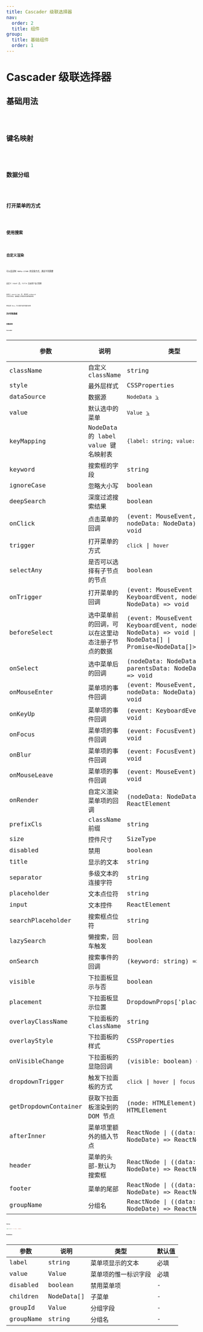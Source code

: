 ```yaml
---
title: Cascader 级联选择器
nav:
  order: 2
  title: 组件
group:
  title: 基础组件
  order: 1
---
```


# Cascader 级联选择器

## 基础用法

<code src='./demo/basic.tsx' title='基础用法' />

## 键名映射

<code src='./demo/key-mapping.tsx' title='键名映射' />

## 数据分组

<code src='./demo/group.tsx' title='数据分组' />

## 打开菜单的方式

<code src='./demo/triggers.tsx' title='用 click 来打开菜单' />

## 使用搜索

<code src='./demo/search.tsx' title='使用搜索' />

## 自定义渲染

<code src='./demo/custom-render.tsx' title='自定义渲染' />

可以自定制 menu-item 的渲染方式，满足不同需要

<code src='./demo/custom-input.tsx' title='自定义 input' />

自定义 input 后，title 交由用户自己管理

<code src='./demo/custom-search-bar.tsx' title='自定义 search-bar' />

自定义 search-bar 后，原生的 onSearch 方法将失效，搜索能力完成交给使用者定制

<code src='./demo/menu.tsx' title='单独渲染 menu' />

单独渲染 Menu，可以和其它组件如配合使用

## 异步获取数据

<code src='./demo/async-child-data.tsx' title='异步获取数据' />

## 参数说明

### Cascader

| 参数                 | 说明                                             | 类型                                                                                                  | 默认值  |
| -------------------- | ------------------------------------------------ | ----------------------------------------------------------------------------------------------------- | ------- |
| className            | 自定义 className                                 | string                                                                                                | -       |
| style                | 最外层样式                                       | CSSProperties                                                                                         | -       |
| dataSource           | 数据源                                           | `NodeData` [⤵️](#NodeData)                                                                            | -       |
| value                | 默认选中的菜单                                   | `Value` [⤵️](#Value)                                                                                  | -       |
| keyMapping           | NodeData 的 label value 键名映射表               | `{label: string; value: string}`                                                                      | -       |
| keyword              | 搜索框的字段                                     | string                                                                                                | -       |
| ignoreCase           | 忽略大小写                                       | boolean                                                                                               | -       |
| deepSearch           | 深度过滤搜索结果                                 | boolean                                                                                               | -       |
| onClick              | 点击菜单的回调                                   | (event: MouseEvent, nodeData: NodeData) => void                                                       | -       |
| trigger              | 打开菜单的方式                                   | `click` \| `hover`                                                                                    | `hover` |
| selectAny            | 是否可以选择有子节点的节点                       | boolean                                                                                               | -       |
| onTrigger            | 打开菜单的回调                                   | (event: MouseEvent \| KeyboardEvent, nodeData: NodeData) => void                                      | -       |
| beforeSelect         | 选中菜单前的回调，可以在这里动态注册子节点的数据 | (event: MouseEvent \| KeyboardEvent, nodeData: NodeData) => void \| NodeData[] \| Promise<NodeData[]> | -       |
| onSelect             | 选中菜单后的回调                                 | (nodeData: NodeData, parentsData: NodeData[]) => void                                                 | -       |
| onMouseEnter         | 菜单项的事件回调                                 | (event: MouseEvent, nodeData: NodeData) => void                                                       | -       |
| onKeyUp              | 菜单项的事件回调                                 | (event: KeyboardEvent) => void                                                                        | -       |
| onFocus              | 菜单项的事件回调                                 | (event: FocusEvent) => void                                                                           | -       |
| onBlur               | 菜单项的事件回调                                 | (event: FocusEvent) => void                                                                           | -       |
| onMouseLeave         | 菜单项的事件回调                                 | (event: MouseEvent) => void                                                                           | -       |
| onRender             | 自定义渲染菜单项的回调                           | (nodeData: NodeData) => ReactElement                                                                  | -       |
| prefixCls            | className 前缀                                   | string                                                                                                | -       |
| size                 | 控件尺寸                                         | SizeType                                                                                              | -       |
| disabled             | 禁用                                             | boolean                                                                                               | -       |
| title                | 显示的文本                                       | string                                                                                                | -       |
| separator            | 多级文本的连接字符                               | string                                                                                                | `/`     |
| placeholder          | 文本点位符                                       | string                                                                                                | -       |
| input                | 文本控件                                         | ReactElement                                                                                          | -       |
| searchPlaceholder    | 搜索框点位符                                     | string                                                                                                | -       |
| lazySearch           | 懒搜索，回车触发                                 | boolean                                                                                               | -       |
| onSearch             | 搜索事件的回调                                   | (keyword: string) => void                                                                             | -       |
| visible              | 下拉面板显示与否                                 | boolean                                                                                               | -       |
| placement            | 下拉面板显示位置                                 | DropdownProps['placement']                                                                            | -       |
| overlayClassName     | 下拉面板的 className                             | string                                                                                                | -       |
| overlayStyle         | 下拉面板的样式                                   | CSSProperties                                                                                         | -       |
| onVisibleChange      | 下拉面板的显隐回调                               | (visible: boolean) => void                                                                            | -       |
| dropdownTrigger      | 触发下拉面板的方式                               | `click` \| `hover` \| `focus`                                                                         | `click` |
| getDropdownContainer | 获取下拉面板渲染到的 DOM 节点                    | (node: HTMLElement) => HTMLElement                                                                    | -       |
| afterInner           | 菜单项里额外的插入节点                           | ReactNode \| ((data: NodeDate) => ReactNode)                                                          | -       |
| header               | 菜单的头部-默认为搜索框                          | ReactNode \| ((data: NodeDate) => ReactNode)                                                          | -       |
| footer               | 菜单的尾部                                       | ReactNode \| ((data: NodeDate) => ReactNode)                                                          | -       |
| groupName            | 分组名                                           | ReactNode \| ((data: NodeDate) => ReactNode)                                                          | -       |

### Value

```ts
type Value = string | number;
```

### NodeData

| 参数      | 说明       | 类型                 | 默认值 |
| --------- | ---------- | -------------------- | ------ |
| label     | string     | 菜单项显示的文本     | 必填   |
| value     | Value      | 菜单项的惟一标识字段 | 必填   |
| disabled  | boolean    | 禁用菜单项           | -      |
| children  | NodeData[] | 子菜单               | -      |
| groupId   | Value      | 分组字段             | -      |
| groupName | string     | 分组名               | -      |
